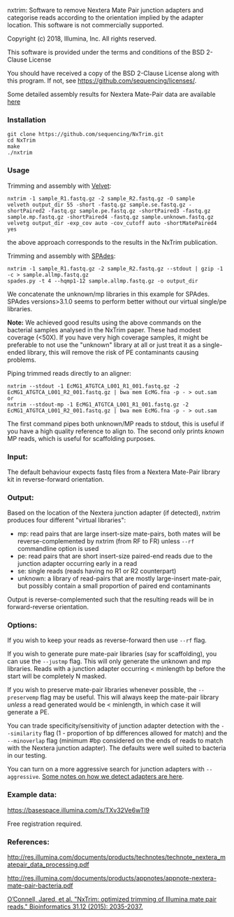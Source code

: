 nxtrim: Software to remove Nextera Mate Pair junction adapters and categorise reads according to the orientation implied by the adapter location.  This software is not commercially supported.

Copyright (c) 2018, Illumina, Inc. All rights reserved.

This software is provided under the terms and conditions of the BSD 2-Clause License

You should have received a copy of the BSD 2-Clause License along with this program. If not, see https://github.com/sequencing/licenses/.

Some detailed assembly results for Nextera Mate-Pair data are available [here](https://github.com/sequencing/NxTrim/wiki/Bacterial-assemblies-using-Nextera-Mate-pairs)


### Installation

```
git clone https://github.com/sequencing/NxTrim.git
cd NxTrim
make
./nxtrim
```

### Usage

Trimming and assembly with [Velvet](https://www.ebi.ac.uk/~zerbino/velvet/):

```
nxtrim -1 sample_R1.fastq.gz -2 sample_R2.fastq.gz -O sample 
velveth output_dir 55 -short -fastq.gz sample.se.fastq.gz -shortPaired2 -fastq.gz sample.pe.fastq.gz -shortPaired3 -fastq.gz sample.mp.fastq.gz -shortPaired4 -fastq.gz sample.unknown.fastq.gz
velvetg output_dir -exp_cov auto -cov_cutoff auto -shortMatePaired4 yes
```
the above approach corresponds to the results in the NxTrim publication.

Trimming and assembly with [SPAdes](http://bioinf.spbau.ru/spades):

```
nxtrim -1 sample_R1.fastq.gz -2 sample_R2.fastq.gz --stdout | gzip -1 -c > sample.allmp.fastq.gz
spades.py -t 4 --hqmp1-12 sample.allmp.fastq.gz -o output_dir
```
We concatenate the unknown/mp libraries in this example for SPAdes.  SPAdes versions>3.1.0 seems to perform better without our virtual single/pe libraries.

**Note:** We achieved good results using the above commands on the bacterial samples analysed in the NxTrim paper.  These had modest coverage (<50X).  If you have very high coverage samples, it might be preferable to not use the "unknown" library at all or just treat it as a single-ended library, this will remove the risk of PE contaminants causing problems.

Piping trimmed reads directly to an aligner:

```
nxtrim --stdout -1 EcMG1_ATGTCA_L001_R1_001.fastq.gz -2 EcMG1_ATGTCA_L001_R2_001.fastq.gz | bwa mem EcMG.fna -p - > out.sam
or
nxtrim --stdout-mp -1 EcMG1_ATGTCA_L001_R1_001.fastq.gz -2 EcMG1_ATGTCA_L001_R2_001.fastq.gz | bwa mem EcMG.fna -p - > out.sam
```
The first command pipes both unknown/MP reads to stdout, this is useful if you have a high quality reference to align to. The second only prints *known* MP reads, which is useful for scaffolding purposes.

### Input:

The default behaviour expects fastq files from a Nextera Mate-Pair library kit in reverse-forward orientation.

### Output:

Based on the location of the Nextera junction adapter  (if detected), nxtrim produces four different "virtual libraries":

* mp: read pairs that are large insert-size mate-pairs, both mates will be reverse-complemented by nxtrim (from RF to FR) unless `--rf` commandline option is used
* pe: read pairs that are short insert-size paired-end reads due to the junction adapter occurring early in a read
* se: single reads (reads having no R1 or R2 counterpart)
* unknown: a library of read-pairs that are mostly large-insert mate-pair, but possibly contain a small proportion of paired end contaminants

Output is reverse-complemented such that the resulting reads will be in forward-reverse orientation.

### Options:

If you wish to keep your reads as reverse-forward then use `--rf` flag.

If you wish to generate pure mate-pair libraries (say for scaffolding), you can use the `--justmp` flag.  This will only generate the unknown and mp libraries.  Reads with a junction adapter occurring < minlength bp before the start will be completely N masked.

If you wish to preserve mate-pair libraries whenever possible, the `--preservemp` flag may be useful.  This will always keep the mate-pair library *unless* a read generated would be < minlength, in which case it will generate a PE.

You can trade specificity/sensitivity of junction adapter detection with the `--similarity` flag (1 - proportion of bp differences allowed for match) and the `--minoverlap` flag (minimum #bp considered on the ends of reads to match with the Nextera junction adapter).  The defaults were well suited to bacteria in our testing.

You can turn on a more aggressive search for junction adapters with `--aggressive`. [Some notes on how we detect adapters are here](https://github.com/sequencing/NxTrim/blob/master/docs/adapter_matching.md).

### Example data:

https://basespace.illumina.com/s/TXv32Ve6wTl9

Free registration required.

### References:

http://res.illumina.com/documents/products/technotes/technote_nextera_matepair_data_processing.pdf

http://res.illumina.com/documents/products/appnotes/appnote-nextera-mate-pair-bacteria.pdf

[O’Connell, Jared, et al. "NxTrim: optimized trimming of Illumina mate pair reads." Bioinformatics 31.12 (2015): 2035-2037.](http://bioinformatics.oxfordjournals.org/content/31/12/2035.abstract)
